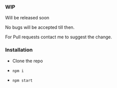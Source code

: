 ### WIP

Will be released soon

No bugs will be accepted till then.

For Pull requests contact me to suggest the change.

### Installation

- Clone the repo

- `npm i`

- `npm start`

